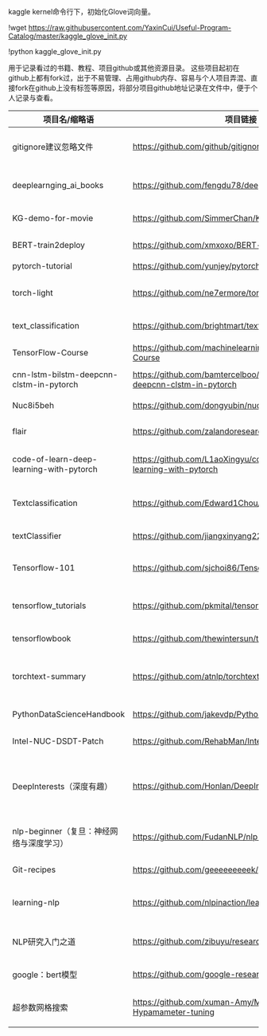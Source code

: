 kaggle kernel命令行下，初始化Glove词向量。

!wget https://raw.githubusercontent.com/YaxinCui/Useful-Program-Catalog/master/kaggle_glove_init.py

!python kaggle_glove_init.py


用于记录看过的书籍、教程、项目github或其他资源目录。 这些项目起初在github上都有fork过，出于不易管理、占用github内存、容易与个人项目弄混、直接fork在github上没有标签等原因，将部分项目github地址记录在文件中，便于个人记录与查看。

| 项目名/缩略语                            | 项目链接                                                     | 项目简介                           |
| ---------------------------------------- | ------------------------------------------------------------ | ---------------------------------- |
| gitignore建议忽略文件                    | https://github.com/github/gitignore                          | github官方建议gitignore忽略文件    |
| deeplearnging_ai_books                   | https://github.com/fengdu78/deeplearning_ai_books            | 吴恩达老师的深度学习课程笔记及资源 |
| KG-demo-for-movie                        | https://github.com/SimmerChan/KG-demo-for-movie              | 从无到有构建一个电影知识图谱       |
| BERT-train2deploy                        | https://github.com/xmxoxo/BERT-train2deploy                  | BERT模型从训练到部署               |
| pytorch-tutorial                         | https://github.com/yunjey/pytorch-tutorial                   | PyTorch入门教程                    |
| torch-light                              | https://github.com/ne7ermore/torch-light                     | 一些基于Pytorch的深度学习模型实现  |
| text_classification                      | https://github.com/brightmart/text_classification            | 基于深度学习的文本分类模型实现     |
| TensorFlow-Course                        | https://github.com/machinelearningmindset/TensorFlow-Course  | TensorFlow学习课程                 |
| cnn-lstm-bilstm-deepcnn-clstm-in-pytorch | https://github.com/bamtercelboo/cnn-lstm-bilstm-deepcnn-clstm-in-pytorch | 基于pytorch的深度学习模式实现      |
| Nuc8i5beh                                | https://github.com/dongyubin/nuc8i5beh                       | nuc8i5的黑苹果EFI                  |
| flair                                    | https://github.com/zalandoresearch/flair                     | flair自然语言处理框架使用          |
| code-of-learn-deep-learning-with-pytorch | https://github.com/L1aoXingyu/code-of-learn-deep-learning-with-pytorch | 《深度学习入门之PyTorch》一书课后代码 |
| Textclassification | https://github.com/Edward1Chou/Textclassification | 中文文本分类对比（经典方法与CNN，2017） |
| textClassifier | https://github.com/jiangxinyang227/textClassifier | 中文，多个常用文本分类模型 |
| Tensorflow-101 | https://github.com/sjchoi86/Tensorflow-101 | Jupyter Notebook版的Tensorflow教程 |
| tensorflow_tutorials | https://github.com/pkmital/tensorflow_tutorials | pkmital写的tensorflow教程（2016.july.12） |
| tensorflowbook | https://github.com/thewintersun/tensorflowbook               | tensorflow教程每个章节的源码 |
| torchtext-summary | https://github.com/atnlp/torchtext-summary | torchtext的使用总结，并结合Pytorch实现LSTM |
| PythonDataScienceHandbook | https://github.com/jakevdp/PythonDataScienceHandbook | 《Python数据科学手册》课后代码 |
| Intel-NUC-DSDT-Patch | https://github.com/RehabMan/Intel-NUC-DSDT-Patch | Intel NUC 黑苹果Clover配置 |
| DeepInterests（深度有趣） | https://github.com/Honlan/DeepInterests | 深度有趣 - 人工智能实战项目合集，有大量案例、代码、数据、教程、实现。 |
| nlp-beginner（复旦：神经网络与深度学习） | https://github.com/FudanNLP/nlp-beginner                     | 复旦大学自然语言处理实验室入学课程 |
| Git-recipes                              | https://github.com/geeeeeeeeek/git-recipes | 高质量的Git中文教程 |
| learning-nlp | https://github.com/nlpinaction/learning-nlp | 《Python自然语言处理实战》课后代码与数据集 |
| NLP研究入门之道 | https://github.com/zibuyu/research_tao | 清华刘知远老师，系统介绍如何入门NLP科研 |
| google：bert模型 | https://github.com/google-research/bert | google开源的bert模型 |
| 超参数网格搜索 | https://github.com/xuman-Amy/Model-evaluation-and-Hypamameter-tuning | 使用sklearn的GridSearchCV进行超参数网格搜索 |


